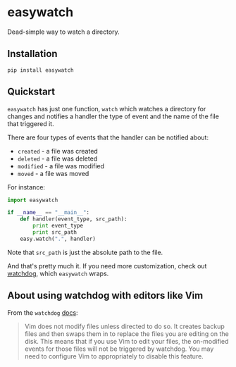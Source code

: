 easywatch
=========

Dead-simple way to watch a directory.

Installation
------------

`pip install easywatch`

Quickstart
----------

`easywatch` has just one function, `watch` which watches a directory for changes and notifies a handler the type of event and the name of the file that triggered it.

There are four types of events that the handler can be notified about:

-   `created` - a file was created
-   `deleted` - a file was deleted
-   `modified` - a file was modified
-   `moved` - a file was moved

For instance:

```python
import easywatch

if __name__ == "__main__":
    def handler(event_type, src_path):
        print event_type
        print src_path
    easy.watch(".", handler)
```

Note that `src_path` is just the absolute path to the file.

And that's pretty much it. If you need more customization, check out [watchdog](http://packages.python.org/watchdog/index.html), which `easywatch` wraps.

About using watchdog with editors like Vim
------------------------------------------
From the `watchdog` [docs](https://github.com/gorakhargosh/watchdog#about-using-watchdog-with-editors-like-vim):

> Vim does not modify files unless directed to do so. It creates backup files and then swaps them in to replace the files you are editing on the disk. This means that if you use Vim to edit your files, the on-modified events for those files will not be triggered by watchdog. You may need to configure Vim to appropriately to disable this feature.
